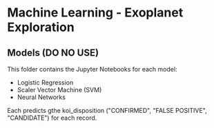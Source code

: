 # Machine Learning - Exoplanet Exploration

## Models (DO NO USE)

This folder contains the Jupyter Notebooks for each model:

* Logistic Regression
* Scaler Vector Machine (SVM)
* Neural Networks

Each predicts gthe koi_disposition ("CONFIRMED", "FALSE POSITIVE", "CANDIDATE") for each record.